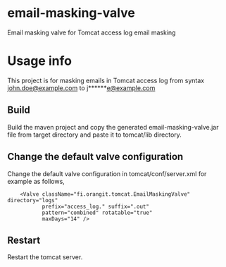 # email-masking-valve
Email masking valve for Tomcat access log email masking

# Usage info
This project is for masking emails in Tomcat access log from syntax john.doe@example.com to j******e@example.com

## Build
Build the maven project and copy the generated email-masking-valve.jar file from target directory and paste it to tomcat/lib directory.

## Change the default valve configuration
Change the default valve configuration in tomcat/conf/server.xml for example as follows,

        <Valve className="fi.orangit.tomcat.EmailMaskingValve" directory="logs"
               prefix="access_log." suffix=".out"
               pattern="combined" rotatable="true"
               maxDays="14" />

## Restart
Restart the tomcat server.
